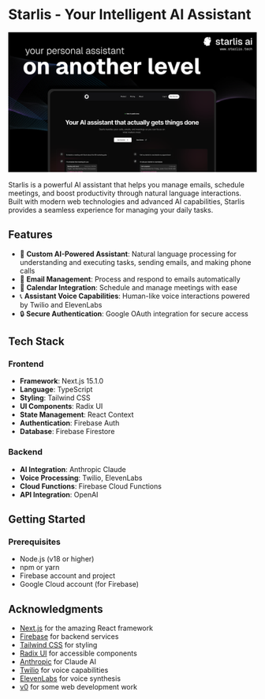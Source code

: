 # Starlis - Your Intelligent AI Assistant
![Starlis README](frontend/public/starlis_readme.png)

Starlis is a powerful AI assistant that helps you manage emails, schedule meetings, and boost productivity through natural language interactions. Built with modern web technologies and advanced AI capabilities, Starlis provides a seamless experience for managing your daily tasks.

## Features

- 🤖 **Custom AI-Powered Assistant**: Natural language processing for understanding and executing tasks, sending emails, and making phone calls
- 📧 **Email Management**: Process and respond to emails automatically
- 📅 **Calendar Integration**: Schedule and manage meetings with ease
- 📞 **Assistant Voice Capabilities**: Human-like voice interactions powered by Twilio and ElevenLabs
- 🔒 **Secure Authentication**: Google OAuth integration for secure access

## Tech Stack

### Frontend
- **Framework**: Next.js 15.1.0
- **Language**: TypeScript
- **Styling**: Tailwind CSS
- **UI Components**: Radix UI
- **State Management**: React Context
- **Authentication**: Firebase Auth
- **Database**: Firebase Firestore

### Backend
- **AI Integration**: Anthropic Claude
- **Voice Processing**: Twilio, ElevenLabs
- **Cloud Functions**: Firebase Cloud Functions
- **API Integration**: OpenAI

## Getting Started

### Prerequisites

- Node.js (v18 or higher)
- npm or yarn
- Firebase account and project
- Google Cloud account (for Firebase)

## Acknowledgments

- [Next.js](https://nextjs.org/) for the amazing React framework
- [Firebase](https://firebase.google.com/) for backend services
- [Tailwind CSS](https://tailwindcss.com/) for styling
- [Radix UI](https://www.radix-ui.com/) for accessible components
- [Anthropic](https://www.anthropic.com/) for Claude AI
- [Twilio](https://www.twilio.com/) for voice capabilities
- [ElevenLabs](https://elevenlabs.io/) for voice synthesis
- [v0](https://v0.dev/) for some web development work